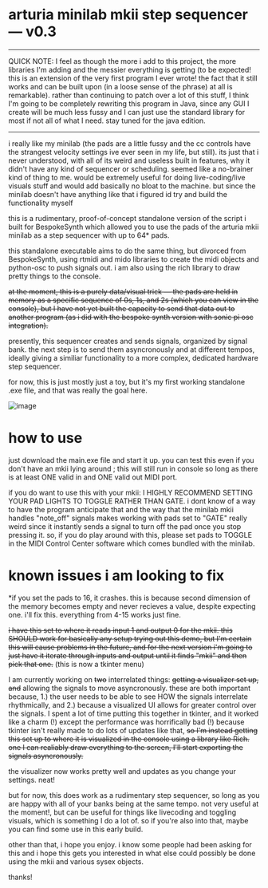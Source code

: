 # arturia minilab mkii step sequencer — v0.3

---------------------------------------------------------------------------------------------------------------------------

QUICK NOTE: 
I feel as though the more i add to this project, the more libraries I'm adding and the messier everything is getting (to be expected! this is an extension of the very first program I ever wrote! the fact that it still works and can be built upon (in a loose sense of the phrase) at all is remarkable). rather than continuing to patch over a lot of this stuff, I think I'm going to be completely rewriting this program in Java, since any GUI I create will be much less fussy and I can just use the standard library for most if not all of what I need. stay tuned for the java edition.


-----------------------------------------------------------------------------------------------------------------------------

i really like my minilab (the pads are a little fussy and the cc controls have the strangest velocity settings ive ever seen in my life, but still). its just that i never understood, with all of its weird and useless built in features, why it didn't have any kind of sequencer or scheduling. seemed like a no-brainer kind of thing to me. would be extremely useful for doing live-coding/live visuals stuff and would add basically no bloat to the machine. but since the minilab doesn't have anything like that i figured id try and build the functionality myself

this is a rudimentary, proof-of-concept standalone version of the script i built for BespokeSynth which allowed you to use the pads of the arturia mkii minilab as a step sequencer with up to 64* pads.

this standalone executable aims to do the same thing, but divorced from BespokeSynth, using rtmidi and mido libraries to create the midi objects and python-osc to push signals out. i am also using the rich library to draw pretty things to the console.

~~at the moment, this is a purely data/visual trick — the pads are held in memory as a specific sequence of 0s, 1s, and 2s (which you can view in the console), but I have not yet built the capacity to send that data out to another program (as i did with the bespoke synth version with sonic pi osc integration).~~

presently, this sequencer creates and sends signals, organized by signal bank. the next step is to send them asyncronously and at different tempos, ideally giving a similiar functionality to a more complex, dedicated hardware step sequencer.

for now, this is just mostly just a toy, but it's my first working standalone .exe file, and that was really the goal here.

![image](https://user-images.githubusercontent.com/79169638/201188439-1bbfc3b3-92f9-48df-a266-18f98cd5683b.png)

# how to use

just download the main.exe file and start it up. you can test this even if you don't have an mkii lying around ; this will still run in console so long as there is at least ONE valid in and ONE valid out MIDI port.

if you do want to use this with your mkii:
I HIGHLY RECOMMEND SETTING YOUR PAD LIGHTS TO TOGGLE RATHER THAN GATE. 
i dont know of a way to have the program anticipate that and the way that the minilab mkii handles "note_off" signals makes working with pads set to "GATE" really weird since it instantly sends a signal to turn off the pad once you stop pressing it. so, if you do play around with this, please set pads to TOGGLE in the MIDI Control Center software which comes bundled with the minilab.

# known issues i am looking to fix

*if you set the pads to 16, it crashes. this is because second dimension of the memory becomes empty and never recieves a value, despite expecting one. i'll fix this. everything from 4-15 works just fine.

~~i have this set to where it reads input 1 and output 0 for the mkii. this SHOULD work for basically any setup trying out this demo, but I'm certain this will cause problems in the future, and for the next version i'm going to just have it iterate through inputs and output until it finds "mkii" and then pick that one.~~ (this is now a tkinter menu)

I am currently working on ~~two~~ interrelated things: ~~getting a visualizer set up, and~~ allowing the signals to move asyncronously. these are both important because, 1.) the user needs to be able to see HOW the signals interrelate rhythmically, and 2.) because a visualized UI allows for greater control over the signals. I spent a lot of time putting this together in tkinter, and it worked like a charm (!) except the performance was horrifically bad (!) because tkinter isn't really made to do lots of updates like that, ~~so I'm instead getting this set up to where it is visualized in the console using a library like Rich. one I can realiably draw everything to the screen, I'll start exporting the signals asyncronously.~~

the visualizer now works pretty well and updates as you change your settings. neat!

but for now, this does work as a rudimentary step sequencer, so long as you are happy with all of your banks being at the same tempo. not very useful at the moment!, but can be useful for things like livecoding and toggling visuals, which is something I do a lot of. so if you're also into that, maybe you can find some use in this early build.

other than that, i hope you enjoy. i know some people had been asking for this and i hope this gets you interested in what else could possibly be done using the mkii and various sysex objects.

thanks!
